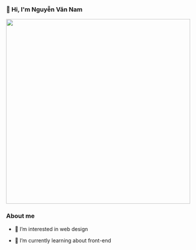 ### 👋 Hi, I'm Nguyễn Văn Nam
<a href="https://github.com/mann13112003"><img align="center" width="500" height="500" src="https://res.cloudinary.com/easy-frontend/image/upload/v1598840300/blog/programming_hgngx9.png"></a>  


### About me
- 👀 I’m interested in web design   

   
- 🌱 I’m currently learning about front-end
  


<!---
mann13112003/mann13112003 is a ✨ special ✨ repository because its `README.md` (this file) appears on your GitHub profile.
You can click the Preview link to take a look at your changes.
--->


